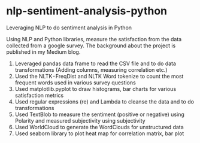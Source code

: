 # nlp-sentiment-analysis-python
Leveraging NLP to do sentiment analysis in Python

Using NLP and Python libraries, measure the satisfaction from the data collected from a google survey. The background about the project is published in my Medium blog. 


1) Leveraged pandas data frame to read the CSV file and to do data transformations (Adding columns, measuring correlation etc.)
2) Used the NLTK - FreqDist and NLTK Word tokenize to count the most frequent words used in various survey questions 
3) Used matplotlib.pyplot to draw histograms, bar charts for various satisfaction metrics
4) Used regular expressions (re) and Lambda to cleanse the data and to do transformations
5) Used TextBlob to measure the sentiment (positive or negative) using Polarity and measured subjectivity using subjectivity
6) Used WorldCloud to generate the WordClouds for unstructured data
7) Used seaborn library to plot heat map for correlation matrix, bar plot
